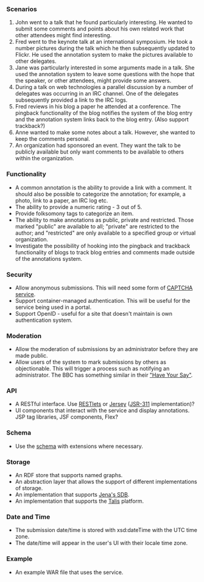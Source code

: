 ### Scenarios ###

  1. John went to a talk that he found particularly interesting. He wanted to submit some comments and points about his own related work that other attendees might find interesting.
  1. Fred went to the keynote talk at an international symposium. He took a number pictures during the talk which he then subsequently updated to Flickr. He used the annotation system to make the pictures available to other delegates.
  1. Jane was particularly interested in some arguments made in a talk. She used the annotation system to leave some questions with the hope that the speaker, or other attendees, might provide some answers.
  1. During a talk on web technologies a parallel discussion by a number of delegates was occurring in an IRC channel. One of the delegates subsequently provided a link to the IRC logs.
  1. Fred reviews in his blog a paper he attended at a conference. The pingback functionality of the blog notifies the system of the blog entry and the annotation system links back to the blog entry. (Also support trackback?)
  1. Anne wanted to make some notes about a talk. However, she wanted to keep the comments personal.
  1. An organization had sponsored an event. They want the talk to be publicly available but only want comments to be available to others within the organization.

### Functionality ###

  * A common annotation is the ability to provide a link with a comment. It should also be possible to categorize the annotation; for example, a photo, link to a paper, an IRC log etc.
  * The ability to provide a numeric rating - 3 out of 5.
  * Provide folksomony tags to categorize an item.
  * The ability to make annotations as public, private and restricted. Those marked "public" are available to all; "private" are restricted to the author; and "restricted" are only available to a specified group or virtual organization.
  * Investigate the possibility of hooking into the pingback and trackback functionality of blogs to track blog entries and comments made outside of the annotations system.

### Security ###

  * Allow anonymous submissions. This will need some form of [CAPTCHA service](http://recaptcha.net/).
  * Support container-managed authentication. This will be useful for the service being used in a portal.
  * Support OpenID - useful for a site that doesn't maintain is own authentication system.

### Moderation ###

  * Allow the moderation of submissions by an administrator before they are made public.
  * Allow users of the system to mark submissions by others as objectionable. This will trigger a process such as notifying an administrator. The BBC has something similar in their ["Have Your Say"](http://www.bbc.co.uk/haveyoursay).

### API ###

  * A RESTful interface. Use [RESTlets](http://www.restlet.org/) or [Jersey](https://jersey.dev.java.net/) ([JSR-311](http://jcp.org/en/jsr/detail?id=311) implementation)?
  * UI components that interact with the service and display annotations. JSP tag libraries, JSF components, Flex?

### Schema ###

  * Use the [schema](http://www.w3.org/2000/10/annotation-ns#Annotea) with extensions where necessary.

### Storage ###

  * An RDF store that supports named graphs.
  * An abstraction layer that allows the support of different implementations of storage.
  * An implementation that supports [Jena's SDB](http://jena.hpl.hp.com/wiki/SDB).
  * An implementation that supports the [Talis](http://www.talis.com/platform/) platform.

### Date and Time ###

  * The submission date/time is stored with xsd:dateTime with the UTC time zone.
  * The date/time will appear in the user's UI with their locale time zone.

### Example ###

  * An example WAR file that uses the service.